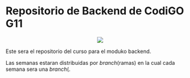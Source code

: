 # Repositorio de Backend de CodiGO G11

<p align="center">

<img src="https://assets.website-files.com/624b2bd5b7be89e20392d489/624b37b08ca87609798e03a6_codigo-logo-blanco.svg">


</p>

Este sera el repositorio del curso para el moduko backend.

Las semanas estaran distribuidas por _branch_(ramas) en la cual cada semana sera una _branch_(.


